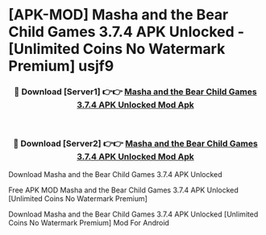 # [APK-MOD] Masha and the Bear Child Games 3.7.4 APK Unlocked - [Unlimited Coins No Watermark Premium] usjf9



<div align="center">
<h3>🔴 Download [Server1] 👉👉 <a href="https://momento.my/?title=Masha_and_the_Bear_Child_Games_3.7.4_APK_Unlocked">Masha and the Bear Child Games 3.7.4 APK Unlocked Mod Apk</a></h3><br>

<h3>🔴 Download [Server2] 👉👉 <a href="https://momento.my/?title=Masha_and_the_Bear_Child_Games_3.7.4_APK_Unlocked">Masha and the Bear Child Games 3.7.4 APK Unlocked Mod Apk</a></h3>
</div>



Download Masha and the Bear Child Games 3.7.4 APK Unlocked 

Free APK MOD Masha and the Bear Child Games 3.7.4 APK Unlocked [Unlimited Coins No Watermark Premium]

Download Masha and the Bear Child Games 3.7.4 APK Unlocked [Unlimited Coins No Watermark Premium] Mod For Android
